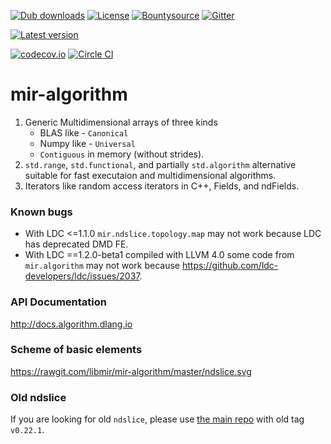 [![Dub downloads](https://img.shields.io/dub/dt/mir-algorithm.svg)](http://code.dlang.org/packages/mir-algorithm)
[![License](https://img.shields.io/dub/l/mir-algorithm.svg)](http://code.dlang.org/packages/mir-algorithm)
[![Bountysource](https://www.bountysource.com/badge/team?team_id=145399&style=bounties_received)](https://www.bountysource.com/teams/libmir)
[![Gitter](https://img.shields.io/gitter/room/libmir/public.svg)](https://gitter.im/libmir/public)

[![Latest version](https://img.shields.io/dub/v/mir-algorithm.svg)](http://code.dlang.org/packages/mir-algorithm)

[![codecov.io](https://codecov.io/github/libmir/mir-algorithm/coverage.svg?branch=master)](https://codecov.io/github/libmir/mir-algorithm?branch=master)
[![Circle CI](https://circleci.com/gh/libmir/mir-algorithm.svg?style=svg)](https://circleci.com/gh/libmir/mir-algorithm)

# mir-algorithm

1. Generic Multidimensional arrays of three kinds
   - BLAS like - `Canonical`
   - Numpy like - `Universal`
   - `Contiguous` in memory (without strides).
2.  `std.range`, `std.functional`, and partially `std.algorithm` alternative suitable for fast executaion and multidimensional algorithms.
3. Iterators like random access iterators in C++, Fields, and ndFields.

### Known bugs
- With LDC <=1.1.0 `mir.ndslice.topology.map` may not work because LDC has deprecated DMD FE.
- With LDC ==1.2.0-beta1 compiled with LLVM 4.0 some code from `mir.algorithm` may not work because https://github.com/ldc-developers/ldc/issues/2037.

### API Documentation

http://docs.algorithm.dlang.io

### Scheme of basic elements

https://rawgit.com/libmir/mir-algorithm/master/ndslice.svg

### Old ndslice
If you are looking for old `ndslice`, please use [the main repo](https://github.com/libmir/mir) with old tag `v0.22.1`.
